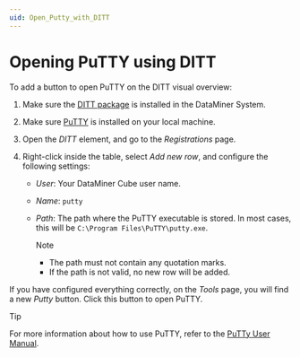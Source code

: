 ```yaml
---
uid: Open_Putty_with_DITT
---
```


# Opening PuTTY using DITT

To add a button to open PuTTY on the DITT visual overview:

1. Make sure the [DITT package](xref:Installing_DITT) is installed in the DataMiner System.

1. Make sure [PuTTY](https://www.putty.org/) is installed on your local machine.

1. Open the *DITT* element, and go to the *Registrations* page.

1. Right-click inside the table, select *Add new row*, and configure the following settings:

   - *User*: Your DataMiner Cube user name.

   - *Name*: `putty`

   - *Path*: The path where the PuTTY executable is stored. In most cases, this will be `C:\Program Files\PuTTY\putty.exe`.

     > [!NOTE]
     >
     > - The path must not contain any quotation marks.
     > - If the path is not valid, no new row will be added.

If you have configured everything correctly, on the *Tools* page, you will find a new *Putty* button. Click this button to open PuTTY.

> [!TIP]
> For more information about how to use PuTTY, refer to the [PuTTy User Manual](https://documentation.help/PuTTY/).
